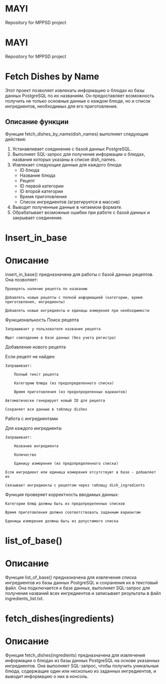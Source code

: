 # MAYI
Repository for MPPSD project
# MAYI
Repository for MPPSD project


# Fetch Dishes by Name

Этот проект позволяет извлекать информацию о блюдах из базы данных PostgreSQL по их названиям. Он предоставляет возможность получить не только основные данные о каждом блюде, но и список ингредиентов, необходимых для его приготовления.

## Описание функции

Функция fetch_dishes_by_name(dish_names) выполняет следующие действия:

1. Устанавливает соединение с базой данных PostgreSQL.
2. Выполняет SQL-запрос для получения информации о блюдах, названия которых указаны в списке dish_names.
3. Извлекает следующие данные для каждого блюда:
   - ID блюда
   - Название блюда
   - Рецепт
   - ID первой категории
   - ID второй категории
   - Время приготовления
   - Список ингредиентов (агрегируется в массив)
4. Выводит полученные данные в читаемом формате.
5. Обрабатывает возможные ошибки при работе с базой данных и закрывает соединение.

# Insert_in_base

# Описание
insert_in_base() предназначена для работы с базой данных рецептов. Она позволяет:

    Проверять наличие рецепта по названию

    Добавлять новые рецепты с полной информацией (категории, время приготовления, ингредиенты)

    Добавлять новые ингредиенты и единицы измерения при необходимости

Функциональность
Поиск рецепта

    Запрашивает у пользователя название рецепта

    Ищет совпадение в базе данных (без учета регистра)

Добавление нового рецепта

Если рецепт не найден:

    Запрашивает:

        Полный текст рецепта

        Категорию блюда (из предопределенного списка)

        Время приготовления (из предопределенных вариантов)

    Автоматически генерирует новый ID для рецепта

    Сохраняет все данные в таблицу dishes

Работа с ингредиентами

Для каждого ингредиента:

    Запрашивает:

        Название ингредиента

        Количество

        Единицу измерения (из предопределенного списка)

    Если ингредиент или единица измерения отсутствуют в базе - добавляет их

    Связывает ингредиенты с рецептом через таблицу dish_ingredients


Функция проверяет корректность вводимых данных:

    Категории блюд должны быть из предопределенных списков

    Время приготовления должно соответствовать заданным вариантам

    Единицы измерения должны быть из допустимого списка

    
# list_of_base()

# Описание

Функция list_of_base() предназначена для извлечения списка ингредиентов из базы данных PostgreSQL и сохранения их в текстовый файл. Она подключается к базе данных, выполняет SQL-запрос для получения названий всех ингредиентов и записывает результаты в файл ingredients_list.txt.

# fetch_dishes(ingredients)

# Описание

Функция fetch_dishes(ingredients) предназначена для извлечения информации о блюдах из базы данных PostgreSQL на основе указанных ингредиентов. Она выполняет SQL-запрос, чтобы получить уникальные блюда, содержащие один или несколько из заданных ингредиентов, и выводит информацию о них в консоль.

